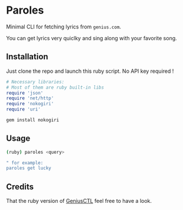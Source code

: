 # Paroles

Minimal CLI for fetching lyrics from `genius.com`.


You can get lyrics very quiclky and sing along with your favorite song.

## Installation

Just clone the repo and launch this ruby script. No API key required !

```ruby
# Necessary libraries:
# Most of them are ruby built-in libs
require 'json'
require 'net/http'
require 'nokogiri'
require 'uri'
```

```bash
gem install nokogiri
```

## Usage

```bash
(ruby) paroles <query>

" for example:
paroles get lucky
```

## Credits

That the ruby version of [GeniusCTL](https://github.com/matisiekpl/geniusctl) feel free to have a look.
